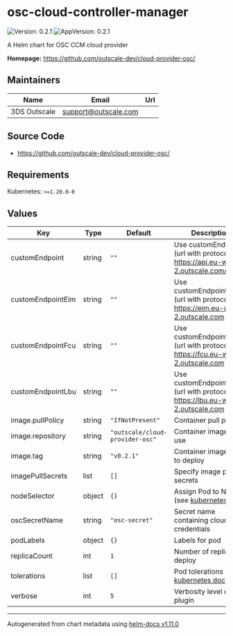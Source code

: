 # osc-cloud-controller-manager

![Version: 0.2.1](https://img.shields.io/badge/Version-0.2.1-informational?style=flat-square) ![AppVersion: 0.2.1](https://img.shields.io/badge/AppVersion-0.2.1-informational?style=flat-square)

A Helm chart for OSC CCM cloud provider

**Homepage:** <https://github.com/outscale-dev/cloud-provider-osc/>

## Maintainers

| Name | Email | Url |
| ---- | ------ | --- |
| 3DS Outscale | <support@outscale.com> |  |

## Source Code

* <https://github.com/outscale-dev/cloud-provider-osc/>

## Requirements

Kubernetes: `>=1.20.0-0`

## Values

| Key | Type | Default | Description |
|-----|------|---------|-------------|
| customEndpoint | string | `""` | Use customEndpoint (url with protocol) ex: https://api.eu-west-2.outscale.com/api/v1 |
| customEndpointEim | string | `""` | Use customEndpointEim (url with protocol) ex: https://eim.eu-west-2.outscale.com     |
| customEndpointFcu | string | `""` | Use customEndpointFcu (url with protocol) ex: https://fcu.eu-west-2.outscale.com |
| customEndpointLbu | string | `""` | Use customEndpointLbu (url with protocol) ex: https://lbu.eu-west-2.outscale.com   |
| image.pullPolicy | string | `"IfNotPresent"` | Container pull policy |
| image.repository | string | `"outscale/cloud-provider-osc"` | Container image to use |
| image.tag | string | `"v0.2.1"` | Container image tag to deploy |
| imagePullSecrets | list | `[]` | Specify image pull secrets |
| nodeSelector | object | `{}` | Assign Pod to Nodes (see [kubernetes doc](https://kubernetes.io/docs/tasks/configure-pod-container/assign-pods-nodes/)) |
| oscSecretName | string | `"osc-secret"` | Secret name containing cloud credentials |
| podLabels | object | `{}` | Labels for pod |
| replicaCount | int | `1` | Number of replicas to deploy |
| tolerations | list | `[]` | Pod tolerations (see [kubernetes doc](https://kubernetes.io/docs/concepts/scheduling-eviction/taint-and-toleration/)) |
| verbose | int | `5` | Verbosity level of the plugin |

----------------------------------------------
Autogenerated from chart metadata using [helm-docs v1.11.0](https://github.com/norwoodj/helm-docs/releases/v1.11.0)
